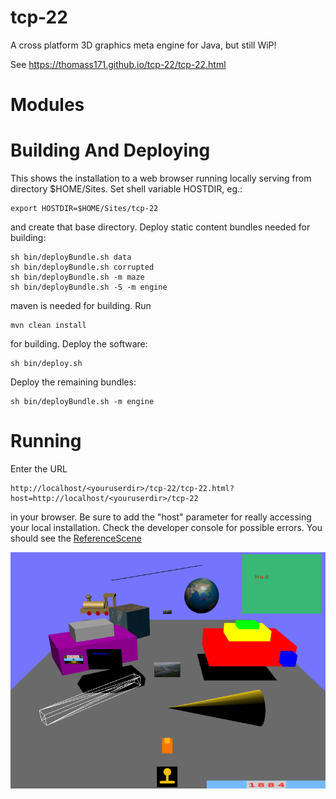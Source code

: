 # tcp-22

A cross platform 3D graphics meta engine for Java, but still WiP!

See https://thomass171.github.io/tcp-22/tcp-22.html

# Modules


# Building And Deploying

This shows the installation to a web browser running locally serving from
directory $HOME/Sites. Set shell variable HOSTDIR, eg.:

```
export HOSTDIR=$HOME/Sites/tcp-22
```
and create that base directory.
Deploy static content bundles needed for building:

```
sh bin/deployBundle.sh data
sh bin/deployBundle.sh corrupted
sh bin/deployBundle.sh -m maze
sh bin/deployBundle.sh -S -m engine
```
maven is needed for building. Run

```
mvn clean install
```

for building.
Deploy the software:

```
sh bin/deploy.sh
```

Deploy the remaining bundles:

```
sh bin/deployBundle.sh -m engine
```

# Running

Enter the URL
```
http://localhost/<youruserdir>/tcp-22/tcp-22.html?host=http://localhost/<youruserdir>/tcp-22
```
in your browser. Be sure to add the "host" parameter for really accessing your local installation.
Check the developer console for possible errors. 
You should see the [ReferenceScene](engine/src/main/java/de/yard/threed/engine/apps/reference/ReferenceScene.java)

![](docs/ReferenceScene-webgl.png)
